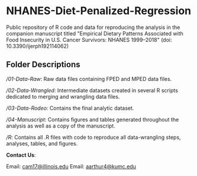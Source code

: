 # NHANES-Diet-Penalized-Regression
Public repository of R code and data for reproducing the analysis in the companion manuscript titled "Empirical Dietary Patterns Associated with Food Insecurity in U.S. Cancer Survivors: NHANES 1999–2018" (doi: 10.3390/ijerph192114062)

## Folder Descriptions


*/01-Data-Raw*: Raw data files containing FPED and MPED data files.

*/02-Data-Wrangled*: Intermediate datasets created in several R scripts dedicated to merging and wrangling data files.

*/03-Data-Rodeo*: Contains the final analytic dataset.

*/04-Manuscript*: Contains figures and tables generated throughout the analysis as well as a copy of the manuscript.

*/R*: Contains all .R files with code to reproduce all data-wrangling steps, analyses, tables, and figures.


**Contact Us**:

Email: cam17@illinois.edu Email: aarthur4@kumc.edu

